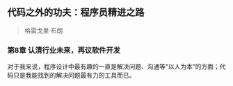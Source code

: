 ## 代码之外的功夫：程序员精进之路
> 格雷戈里·布朗

### 第8章 认清行业未来，再议软件开发

对于我来说，程序设计中最有趣的一直是解决问题、沟通等“以人为本”的方面；代码只是我能找到的解决问题最有力的工具而已。